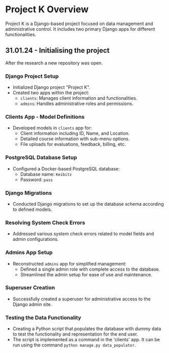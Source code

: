 # Project K Overview

Project K is a Django-based project focused on data management and administrative control. It includes two primary
Django apps for different functionalities.

## 31.01.24 - Initialising the project 

After the research a new repository was open. 

### Django Project Setup

- Initialized Django project "Project K".
- Created two apps within the project:
    - `clients`: Manages client information and functionalities.
    - `admins`: Handles administrative roles and permissions.

### Clients App - Model Definitions

- Developed models in `clients` app for:
    - Client information including ID, Name, and Location.
    - Detailed course information with sub-menu options.
    - File uploads for evaluations, feedback, billing, etc.

### PostgreSQL Database Setup

- Configured a Docker-based PostgreSQL database:
    - Database name: `Keibitz`
    - Password: `pass`

### Django Migrations

- Conducted Django migrations to set up the database schema according to defined models.

### Resolving System Check Errors

- Addressed various system check errors related to model fields and admin configurations.

### Admins App Setup

- Reconstructed `admins` app for simplified management:
    - Defined a single admin role with complete access to the database.
    - Streamlined the admin setup for ease of use and maintenance.

### Superuser Creation

- Successfully created a superuser for administrative access to the Django admin site.


### Testing the Data Functionality

- Creating a Python script that populates the database with dummy data to test the functionality and representation for the end user.
- The script is implemented as a command in the 'clients' app. It can be run using the command `python manage.py data_populator`.

